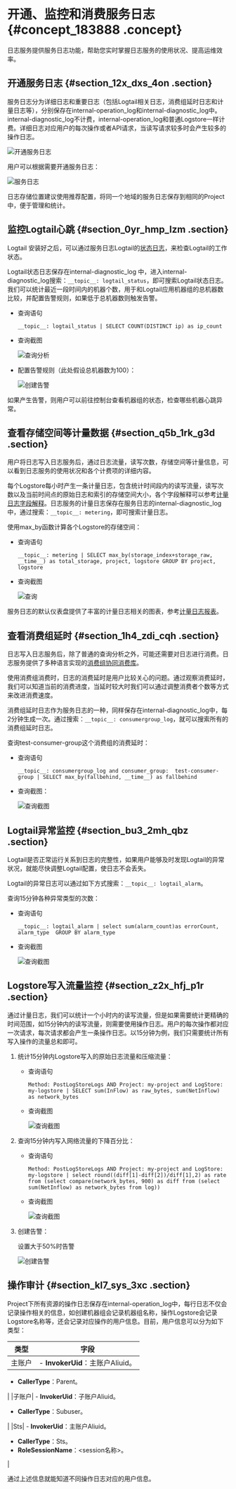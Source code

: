 # 开通、监控和消费服务日志 {#concept_183888 .concept}

日志服务提供服务日志功能，帮助您实时掌握日志服务的使用状况、提高运维效率。

## 开通服务日志 {#section_12x_dxs_4on .section}

服务日志分为详细日志和重要日志（包括Logtail相关日志，消费组延时日志和计量日志等），分别保存在internal-operation\_log和internal-diagnostic\_log中。internal-diagnostic\_log不计费，internal-operation\_log和普通Logstore一样计费。详细日志对应用户的每次操作或者API请求，当读写请求较多时会产生较多的操作日志。

![开通服务日志](http://static-aliyun-doc.oss-cn-hangzhou.aliyuncs.com/assets/img/158200/156895112844449_zh-CN.png)

用户可以根据需要开通服务日志：

![服务日志](http://static-aliyun-doc.oss-cn-hangzhou.aliyuncs.com/assets/img/158200/156895113044452_zh-CN.png)

日志存储位置建议使用推荐配置，将同一个地域的服务日志保存到相同的Project中，便于管理和统计。

## 监控Logtail心跳 {#section_0yr_hmp_lzm .section}

Logtail 安装好之后，可以通过服务日志Logtail的[状态日志](../../../../intl.zh-CN/服务监控/服务日志/日志类型.md#section_wdh_xtt_ngb)，来检查Logtail的工作状态。

Logtail状态日志保存在internal-diagnostic\_log 中，进入internal-diagnostic\_log搜索：`__topic__: logtail_status`，即可搜索Logtail状态日志。我们可以统计最近一段时间内的机器个数，用于和Logtail应用机器组的总机器数比较，并配置告警规则，如果低于总机器数则触发告警。

-   查询语句

    ``` {#codeblock_w4w_4ih_nug}
    __topic__: logtail_status | SELECT COUNT(DISTINCT ip) as ip_count
    ```

-   查询截图

    ![查询分析](http://static-aliyun-doc.oss-cn-hangzhou.aliyuncs.com/assets/img/158200/156895113044459_zh-CN.png)

-   配置告警规则（此处假设总机器数为100）：

    ![创建告警](http://static-aliyun-doc.oss-cn-hangzhou.aliyuncs.com/assets/img/158200/156895113344460_zh-CN.png)


如果产生告警，则用户可以前往控制台查看机器组的状态，检查哪些机器心跳异常。

## 查看存储空间等计量数据 {#section_q5b_1rk_g3d .section}

用户将日志写入日志服务后，通过日志流量，读写次数，存储空间等计量信息，可以看到日志服务的使用状况和各个计费项的详细内容。

每个Logstore每小时产生一条计量日志，包含统计时间段内的读写流量，读写次数以及当前时间点的原始日志和索引的存储空间大小，各个字段解释可以参考[计量日志字段解释](../../../../intl.zh-CN/服务监控/服务日志/日志类型.md#section_kgc_wpr_m2b)。日志服务的计量日志保存在服务日志的internal-diagnostic\_log中，通过搜索：`__topic__: metering`，即可搜索计量日志。

使用max\_by函数计算各个Logstore的存储空间：

-   查询语句

    ``` {#codeblock_vts_he3_crh}
    __topic__: metering | SELECT max_by(storage_index+storage_raw, __time__) as total_storage, project, logstore GROUP BY project, logstore
    ```

-   查询截图

    ![查询](http://static-aliyun-doc.oss-cn-hangzhou.aliyuncs.com/assets/img/158200/156895113744466_zh-CN.png)


服务日志的默认仪表盘提供了丰富的计量日志相关的图表，参考[计量日志报表](../../../../intl.zh-CN/服务监控/服务日志/服务日志仪表盘.md#section_ohd_jwt_ngb)。

## 查看消费组延时 {#section_1h4_zdi_cqh .section}

日志写入日志服务后，除了普通的查询分析之外，可能还需要对日志进行消费。日志服务提供了多种语言实现的[消费组协同消费库](../../../../intl.zh-CN/实时消费/消费组消费/通过消费组消费日志.md#)。

使用消费组消费时，日志的消费延时是用户比较关心的问题。通过观察消费延时，我们可以知道当前的消费进度，当延时较大时我们可以通过调整消费者个数等方式来改进消费速度。

消费组延时日志作为服务日志的一种，同样保存在internal-diagnostic\_log中，每2分钟生成一次。通过搜索：`__topic__: consumergroup_log`，就可以搜索所有的消费组延时日志。

查询test-consumer-group这个消费组的消费延时：

-   查询语句

    ``` {#codeblock_48y_vom_fi8}
    __topic__: consumergroup_log and consumer_group:  test-consumer-group | SELECT max_by(fallbehind, __time__) as fallbehind
    ```

-   查询截图：

    ![查询截图](http://static-aliyun-doc.oss-cn-hangzhou.aliyuncs.com/assets/img/158200/156895115544740_zh-CN.png)


## Logtail异常监控 {#section_bu3_2mh_qbz .section}

Logtail是否正常运行关系到日志的完整性，如果用户能够及时发现Logtail的异常状况，就能尽快调整Logtail配置，使日志不会丢失。

Logtail的异常日志可以通过如下方式搜索：`__topic__: logtail_alarm`。

查询15分钟各种异常类型的次数：

-   查询语句

    ``` {#codeblock_tw7_zmy_hkl}
    __topic__: logtail_alarm | select sum(alarm_count)as errorCount, alarm_type  GROUP BY alarm_type
    ```

-   查询截图

    ![查询截图](http://static-aliyun-doc.oss-cn-hangzhou.aliyuncs.com/assets/img/158200/156895117344741_zh-CN.png)


## Logstore写入流量监控 {#section_z2x_hfj_p1r .section}

通过计量日志，我们可以统计一个小时内的读写流量，但是如果需要统计更精确的时间范围，如15分钟内的读写流量，则需要使用操作日志。用户的每次操作都对应一次请求，每次请求都会产生一条操作日志。以15分钟为例，我们只需要统计所有写入操作的流量总和即可。

1.  统计15分钟内Logstore写入的原始日志流量和压缩流量：
    -   查询语句

        ``` {#codeblock_li9_8mr_cxd}
        Method: PostLogStoreLogs AND Project: my-project and LogStore: my-logstore | SELECT sum(InFlow) as raw_bytes, sum(NetInflow) as network_bytes
        ```

    -   查询截图

        ![查询截图](http://static-aliyun-doc.oss-cn-hangzhou.aliyuncs.com/assets/img/158200/156895117744521_zh-CN.png)

2.  查询15分钟内写入网络流量的下降百分比：
    -   查询语句

        ``` {#codeblock_fhh_2ue_uyb}
        Method: PostLogStoreLogs AND Project: my-project and LogStore: my-logstore | select round((diff[1]-diff[2])/diff[1],2) as rate from (select compare(network_bytes, 900) as diff from (select sum(NetInflow) as network_bytes from log))
        ```

    -   查询截图

        ![查询截图](http://static-aliyun-doc.oss-cn-hangzhou.aliyuncs.com/assets/img/158200/156895118044523_zh-CN.png)

3.  创建告警：

    设置大于50%时告警

    ![创建告警](http://static-aliyun-doc.oss-cn-hangzhou.aliyuncs.com/assets/img/158200/156895118544524_zh-CN.png)


## 操作审计 {#section_kl7_sys_3xc .section}

Project下所有资源的操作日志保存在internal-operation\_log中，每行日志不仅会记录操作相关的信息，如创建机器组会记录机器组名称，操作Logstore会记录Logstore名称等，还会记录对应操作的用户信息。目前，用户信息可以分为如下类型：

|类型|字段|
|--|--|
|主账户| -   **InvokerUid**：主账户Aliuid。
-   **CallerType**：Parent。

 |
|子账户| -   **InvokerUid**：子账户Aliuid。
-   **CallerType**：Subuser。

 |
|Sts| -   **InvokerUid**：主账户Aliuid。
-   **CallerType**：Sts。
-   **RoleSessionName**：<session名称\>。

 |

通过上述信息就能知道不同操作日志对应的用户信息。


